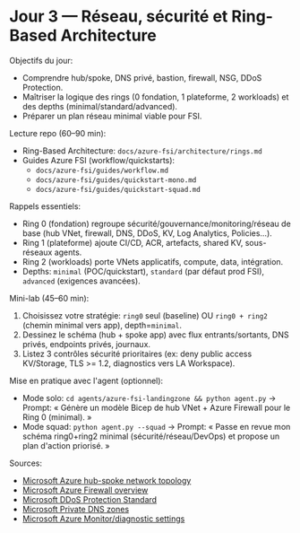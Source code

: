 # Jour 3 — Réseau, sécurité et Ring-Based Architecture

Objectifs du jour:
- Comprendre hub/spoke, DNS privé, bastion, firewall, NSG, DDoS Protection.
- Maîtriser la logique des rings (0 fondation, 1 plateforme, 2 workloads) et des depths (minimal/standard/advanced).
- Préparer un plan réseau minimal viable pour FSI.

Lecture repo (60–90 min):
- Ring-Based Architecture: `docs/azure-fsi/architecture/rings.md`
- Guides Azure FSI (workflow/quickstarts):
  - `docs/azure-fsi/guides/workflow.md`
  - `docs/azure-fsi/guides/quickstart-mono.md`
  - `docs/azure-fsi/guides/quickstart-squad.md`

Rappels essentiels:
- Ring 0 (fondation) regroupe sécurité/gouvernance/monitoring/réseau de base (hub VNet, firewall, DNS, DDoS, KV, Log Analytics, Policies…).
- Ring 1 (plateforme) ajoute CI/CD, ACR, artefacts, shared KV, sous-réseaux agents.
- Ring 2 (workloads) porte VNets applicatifs, compute, data, intégration.
- Depths: `minimal` (POC/quickstart), `standard` (par défaut prod FSI), `advanced` (exigences avancées).

Mini-lab (45–60 min):
1) Choisissez votre stratégie: `ring0` seul (baseline) OU `ring0 + ring2` (chemin minimal vers app), depth=`minimal`.
2) Dessinez le schéma (hub + spoke app) avec flux entrants/sortants, DNS privés, endpoints privés, journaux.
3) Listez 3 contrôles sécurité prioritaires (ex: deny public access KV/Storage, TLS >= 1.2, diagnostics vers LA Workspace).

Mise en pratique avec l'agent (optionnel):
- Mode solo: `cd agents/azure-fsi-landingzone && python agent.py` → Prompt: « Génère un modèle Bicep de hub VNet + Azure Firewall pour le Ring 0 (minimal). »
- Mode squad: `python agent.py --squad` → Prompt: « Passe en revue mon schéma ring0+ring2 minimal (sécurité/réseau/DevOps) et propose un plan d'action priorisé. »

Sources:
- [Microsoft Azure hub-spoke network topology](https://learn.microsoft.com/azure/architecture/reference-architectures/hybrid-networking/hub-spoke)
- [Microsoft Azure Firewall overview](https://learn.microsoft.com/azure/firewall/overview)
- [Microsoft DDoS Protection Standard](https://learn.microsoft.com/azure/ddos-protection/ddos-protection-overview)
- [Microsoft Private DNS zones](https://learn.microsoft.com/azure/dns/private-dns-privatednszone)
- [Microsoft Azure Monitor/diagnostic settings](https://learn.microsoft.com/azure/azure-monitor/essentials/diagnostic-settings)
